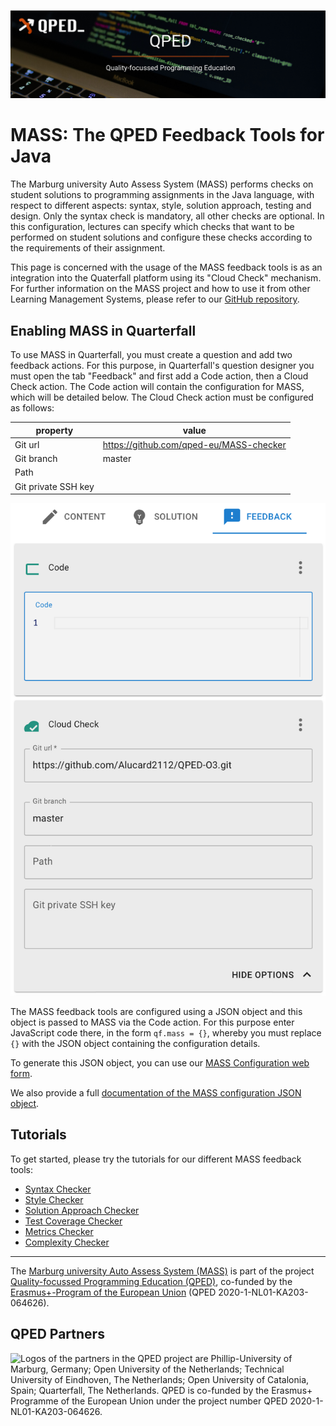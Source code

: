![Logo of the QPED project.](images/qped-banner.png)

# MASS: The QPED Feedback Tools for Java

The Marburg university Auto Assess System (MASS) performs checks on
student solutions to programming assignments in the Java language, with
respect to different aspects: syntax, style, solution approach, testing
and design. Only the syntax check is mandatory, all other checks are
optional. In this configuration, lectures can specify which checks
that want to be performed on student solutions and configure these
checks according to the requirements of their assignment.

This page is concerned with the usage of the MASS feedback tools is as
an integration into the Quaterfall platform using its "Cloud Check" mechanism.
For further information on the MASS project and how to use it from other
Learning Management Systems, please refer to our [GitHub repository](https://github.com/Alucard2112/QPED-O3).

## Enabling MASS in Quarterfall

To use MASS in Quarterfall, you must create a question and add two feedback
actions. For this purpose, in Quarterfall's question designer you must open
the tab "Feedback" and first add a Code action, then a Cloud Check action.
The Code action will contain the configuration for MASS, which will be detailed
below. The Cloud Check action must be configured as follows:

| property            | value                                  |
|---------------------|----------------------------------------|
| Git url             | https://github.com/qped-eu/MASS-checker|
| Git branch          | master                                 |
| Path                |                                        |
| Git private SSH key |                                        |

![Screenshot of configuring the MASS Cloud Check in Quarterfall.](images/quarterfall-cloudcheck.png)

The MASS feedback tools are configured using a JSON object and this object is
passed to MASS via the Code action. For this purpose enter JavaScript code there,
in the form ```qf.mass = {}```, whereby you must replace ```{}``` with the JSON object
containing the configuration details.

To generate this JSON object, you can use our [MASS Configuration web form](index.html?tab=config).

We also provide a full [documentation of the MASS configuration JSON object](index.html?tab=doku).

## Tutorials

To get started, please try the tutorials for our different MASS feedback tools:

* [Syntax Checker](index.html?tab=tuts&tut=syntax)
* [Style Checker](index.html?tab=tuts&tut=style)
* [Solution Approach Checker](index.html?tab=tuts&tut=semantic)
* [Test Coverage Checker](index.html?tab=tuts&tut=coverage)
* [Metrics Checker](index.html?tab=tuts&tut=design)
* [Complexity Checker](index.html?tab=tuts&tut=class)

---

The [Marburg university Auto Assess System (MASS)](http://qped-eu.github.io/mass) is part of the project [Quality-focussed Programming Education (QPED)](https://qped.eu), co-funded by the [Erasmus+-Program of the European Union](https://erasmus-plus.ec.europa.eu) (QPED 2020-1-NL01-KA203-064626).

## QPED Partners

![Logos of the partners in the QPED project are Phillip-University of Marburg, Germany;
Open University of the Netherlands; Technical University of Eindhoven, The Netherlands;
Open University of Catalonia, Spain; Quarterfall, The Netherlands. QPED is co-funded by the Erasmus+ Programme of the European Union under the project number
QPED 2020-1-NL01-KA203-064626.](images/partners.png)